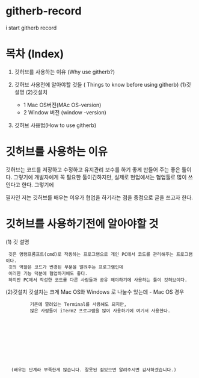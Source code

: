# githerb-record
 i start githerb record
 
 
 
 
 
# 목차 (Index)
 1. 깃허브를 사용하는 이유 (Why use githerb?)
 2. 깃허브 사용전에 알아야할 것들 ( Things to know before using githerb)
    (1)깃 설명 
    (2)깃설치
     - 1 Mac OS버전(MAc OS-version)
     - 2 Window 버전 (window -version)
     
 3. 깃허브 사용법(How to use githerb)
 
 
 
 
 # 깃허브를 사용하는 이유 
 
 깃허브는 코드를 저장하고 수정하고 유지관리 보수를 하기 좋게 만들어 주는 좋은 툴이다. 
  그렇기에 개발자에게 꼭 필요한 툴이긴하지만, 
  실제로 현업에서는 협업툴로 많이 쓰인다고 한다.  그렇기에 
  
  필자인 저는 깃허브를 배우는 이유가 협업을 하기라는 점을 중점으로 글을 쓰고자 한다. 
  
  
  # 깃허브를 사용하기전에 알아야할 것
   
   (1) 깃 설명 
   
     깃은 명령프롬프트(cmd)로 작동하는 프로그램으로 개인 PC에서 코드를 관리해주는 프로그램이다. 
     깃의 역할은 코드가 변경된 부분을 알려주는 프로그램인데 
     이러한 기능 덕분에 협업하기에도 좋다.
     하지만 PC에서 작성한 코드를 다른 사람들과 공유 해야하기에 사용하는 툴이 깃허브이다. 
     
     
   (2)깃설치
    깃설치는 크게 Mac OS와  Windows 로 나눌수 있는데 
        - Mac OS 경우
        
             기존에 깔려있는 Terminal를 사용해도 되지만, 
             많은 사람들이 iTerm2 프로그램을 많이 사용하기에 여기서 사용한다.
    
      
      
      
      
      
      
      
      
      
      (배우는 단계라 부족한게 많습니다. 잘못된 점있으면 알려주시면 감사하겠습니다.)
